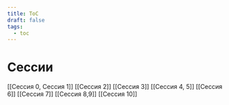```yaml
---
title: ToC
draft: false
tags:
  - toc
---
```

# Сессии

[[Сессия 0, Сессия 1]]
[[Сессия 2]]
[[Сессия 3]]
[[Сессия 4, 5]]
[[Сессия 6]]
[[Сессия 7]]
[[Сессия 8,9]]
[[Сессия 10]]
 
